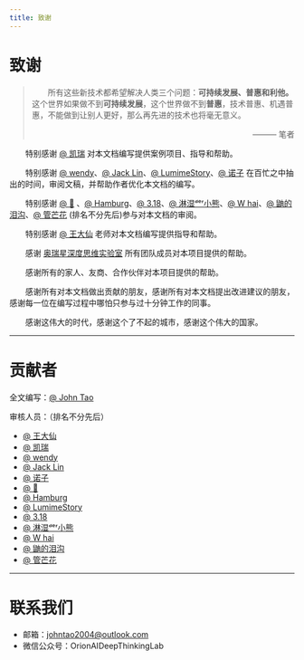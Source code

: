 ```yaml
---
title: 致谢
---
```

# 致谢

> &emsp;&emsp;所有这些新技术都希望解决人类三个问题：**可持续发展、普惠和利他。** 这个世界如果做不到**可持续发展**，这个世界做不到**普惠**，技术普惠、机遇普惠，不能做到让别人更好，那么再先进的技术也将毫无意义。
> <p style="text-align: right;">——— 笔者</p>

&emsp;&emsp;特别感谢 [@ 凯瑞](#) 对本文档编写提供案例项目、指导和帮助。

&emsp;&emsp;特别感谢 [@ wendy](#)、[@ Jack Lin](#)、[@ LumimeStory](https://blog.oyxning.top/)、[@ 诺子](#) 在百忙之中抽出的时间，审阅文稿，并帮助作者优化本文档的编写。

&emsp;&emsp;特别感谢 [@ 🐑](#) 、[@ Hamburg](#)、[@ 3.18](#)、[@ 淋湿ᵈᵉʳ小熊](#)、[@ W hai](#)、[@ 鼬的泪沟](#)、[@ 管芒花](#) (排名不分先后)参与对本文档的审阅。

&emsp;&emsp;特别感谢 [@ 王大仙](#) 老师对本文档编写提供指导和帮助。

&emsp;&emsp;感谢 [奥瑞星深度思维实验室](https://www.orionai.top) 所有团队成员对本项目提供的帮助。

&emsp;&emsp;感谢所有的家人、友商、合作伙伴对本项目提供的帮助。

&emsp;&emsp;感谢所有对本文档做出贡献的朋友，感谢所有对本文档提出改进建议的朋友，感谢每一位在编写过程中哪怕只参与过十分钟工作的同事。

&emsp;&emsp;感谢这伟大的时代，感谢这个了不起的城市，感谢这个伟大的国家。

------

# 贡献者

全文编写：[@ John Tao](https://blog.johntao.top/)

审核人员：（排名不分先后）

- [@ 王大仙](#贡献者)
- [@ 凯瑞](#贡献者)
- [@ wendy](#贡献者)
- [@ Jack Lin](#贡献者)
- [@ 诺子](#贡献者)
- [@ 🐑](#贡献者)
- [@ Hamburg](#贡献者)
- [@ LumimeStory](https://blog.oyxning.top/)
- [@ 3.18](#贡献者)
- [@ 淋湿ᵈᵉʳ小熊](#贡献者)
- [@ W hai](#贡献者)
- [@ 鼬的泪沟](#贡献者)
- [@ 管芒花](#贡献者)

---------

# 联系我们

- 邮箱：[johntao2004@outlook.com](mailto:johntao2004@outlook.com)
- 微信公众号：OrionAIDeepThinkingLab
